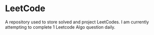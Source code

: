 # LeetCode
A repository used to store solved and project LeetCodes.
I am currently attempting to complete 1 Leetcode Algo question daily.
